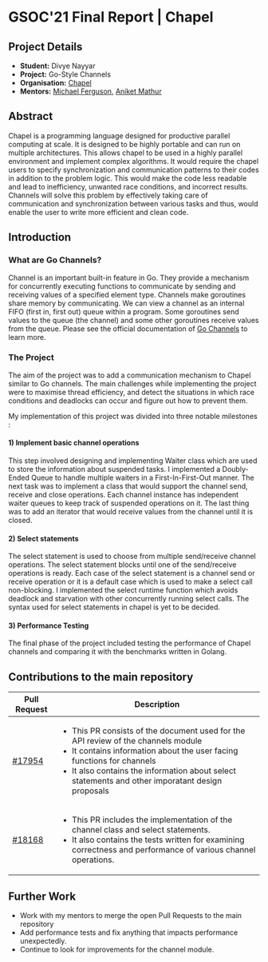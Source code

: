 # GSOC'21 Final Report | Chapel
## Project Details

* **Student:** Divye Nayyar
* **Project:** Go-Style Channels
* **Organisation:** [Chapel](https://chapel-lang.org/)
* **Mentors:** [Michael Ferguson](https://github.com/mppf), [Aniket Mathur](https://github.com/Aniket21mathur)

## Abstract
Chapel is a programming language designed for productive parallel computing at scale. It is designed to be highly portable and can run on multiple architectures. This allows chapel to be used in a highly parallel environment and implement complex algorithms. It would require the chapel users to specify synchronization and communication patterns to their codes in addition to the problem logic. This would make the code less readable and lead to inefficiency, unwanted race conditions, and incorrect results. Channels will solve this problem by effectively taking care of communication and synchronization between various tasks and thus, would enable the user to write more efficient and clean code.

## Introduction
### What are Go Channels?
Channel is an important built-in feature in Go. They provide a mechanism for concurrently executing functions to communicate by sending and receiving values of a specified element type.  Channels make goroutines share memory by communicating. We can view a channel as an internal FIFO (first in, first out) queue within a program. Some goroutines send values to the queue (the channel) and some other goroutines receive values from the queue. Please see the official documentation of [Go Channels](https://gobyexample.com/channels) to learn more.

### The Project
The aim of the project was to add a communication mechanism to Chapel similar to Go channels. The main challenges while implementing the project were to maximise thread efficiency, and detect the situations in which race conditions and deadlocks can occur and figure out how to prevent them. 

My implementation of this project was divided into three notable milestones :

#### 1) Implement basic channel operations
This step involved designing and implementing Waiter class which are used to store the information about suspended tasks. I implemented a Doubly-Ended Queue to handle multiple waiters in a First-In-First-Out manner. The next task was to implement a class that would support the channel send, receive and close operations. Each channel instance has independent waiter queues to keep track of suspended operations on it. The last thing was to add an iterator that would receive values from the channel until it is closed.

#### 2) Select statements
The select statement is used to choose from multiple send/receive channel operations. The select statement blocks until one of the send/receive operations is ready. Each case of the select statement is a channel send or receive operation or it is a default case which is used to make a select call non-blocking. I implemented the select runtime function which avoids deadlock and starvation with other concurrently running select calls. The syntax used for select statements in chapel is yet to be decided. 

#### 3) Performance Testing
The final phase of the project included testing the performance of Chapel channels and comparing it with the benchmarks written in Golang.

## Contributions to the main repository
| Pull Request | Description |
|----|----|
| [#17954](https://github.com/chapel-lang/chapel/pull/17954) | <ul> <li> This PR consists of the document used for the API review of the channels module </li> <li> It contains information about the user facing functions for channels </li> <li> It also contains the information about select statements and other imporatant design proposals </li></ul> | 
| [#18168](https://github.com/chapel-lang/chapel/pull/18168) | <ul><li> This PR includes the implementation of the channel class and select statements. </li> <li> It also contains the tests written for examining correctness and performance of various channel operations. </li></ul> |

## Further Work
* Work with my mentors to merge the open Pull Requests to the main repository
* Add performance tests and fix anything that impacts performance unexpectedly.
* Continue to look for improvements for the channel module.
